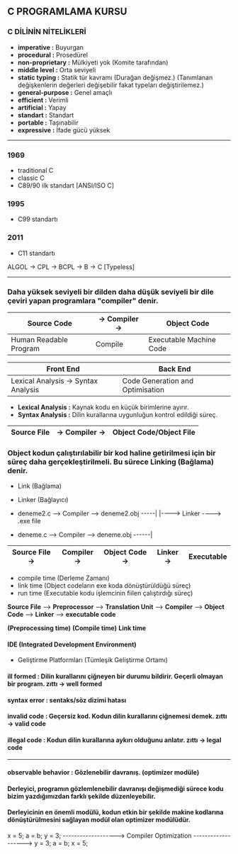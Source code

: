 ## C PROGRAMLAMA KURSU

### C DİLİNİN NİTELİKLERİ

* **imperative :** Buyurgan
* **procedural :** Prosedürel
* **non-proprietary :** Mülkiyeti yok (Komite tarafından)
* **middle level :** Orta seviyeli
* **static typing :** Statik tür kavramı (Durağan değişmez.) (Tanımlanan değişkenlerin değerleri değişebilir fakat typeları değiştirilemez.)
* **general-purpose :** Genel amaçlı
* **efficient :** Verimli
* **artificial :** Yapay
* **standart :** Standart
* **portable :** Taşınabilir
* **expressive :** İfade gücü yüksek
-------------------------------------------------------------------------------------------------------------------------------------------------------------------------------------------------------
### 1969
* traditional C
* classic C
* C89/90 ilk standart [ANSI/ISO C]

### 1995 
* C99 standartı

### 2011
* C11 standartı 

ALGOL -> CPL -> BCPL -> B -> C    [Typeless]

-------------------------------------------------------------------------------------------------------------------------------------------------------------------------------------------------------

### Daha yüksek seviyeli bir dilden daha düşük seviyeli bir dile çeviri yapan programlara "compiler" denir.


| Source Code | -> Compiler -> | Object Code |
|--|--|--|
| Human Readable Program | Compile |Executable Machine Code |

| Front End | Back End |
|--|--|
| Lexical Analysis -> Syntax Analysis | Code Generation and Optimisation |

* **Lexical Analysis :** Kaynak kodu en küçük birimlerine ayırır.
* **Syntax Analysis :** Dilin kurallarına uygunluğun kontrol edildiği süreç.

| Source File | -> Compiler -> | Object Code/Object File |
|--|--|--|


### Object kodun çalıştırılabilir bir kod haline getirilmesi için bir süreç daha gerçekleştirilmeli. Bu sürece Linking (Bağlama) denir.

* Link (Bağlama)
* Linker (Bağlayıcı)

* deneme2.c --> Compiler --> deneme2.obj -----|
                                              |----> Linker ----> .exe file 
* deneme.c  --> Compiler --> deneme.obj ------| 


| Source File -> | Compiler -> | Object Code -> | Linker -> | Executable |
|--|--|--|--|--|

* compile time (Derleme Zamanı)
* link time (Object codeların exe koda dönüştürüldüğü süreç)
* run time (Executable kodu işlemcinin fiilen çalıştırdığı süreç)

**Source File** --> **Preprocessor** --> **Translation Unit** --> **Compiler** --> **Object Code** --> **Linker** --> **executable code**

**(Preprocessing time)**
**(Compile time)**
**Link time**

#### IDE (Integrated Development Environment)
* Geliştirme Platformları (Tümleşik Geliştirme Ortamı)

#### ill formed   : Dilin kurallarını çiğneyen bir durumu bildirir. Geçerli olmayan bir program. zıttı -> well formed
#### syntax error : sentaks/söz dizimi hatası
#### invalid code : Geçersiz kod. Kodun dilin kurallarını çiğnemesi demek. zıttı -> valid code
#### illegal code : Kodun dilin kurallarına aykırı olduğunu anlatır. zıttı -> legal code

-------------------------------------------------------------------------------------------------------------------------------------------------------------------------------------------------------

#### observable behavior : Gözlenebilir davranış. (optimizer modüle)

#### Derleyici, programın gözlemlenebilir davranışı değişmediği sürece kodu bizim yazdığımızdan farklı şekilde düzenleyebilir.

#### Derleyicinin en önemli modülü, kodun etkin bir şekilde makine kodlarına dönüştürülmesini sağlayan modül olan optimizer modülüdür.

x = 5;                                                                         a = b;
y = 3;        -------------------> Compiler Optimization ------------------->  y = 3;
a = b;                                                                         x = 5;






